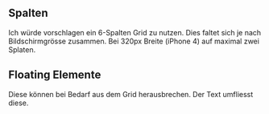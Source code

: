 ## Spalten

Ich würde vorschlagen ein 6-Spalten Grid zu nutzen. Dies faltet sich je nach Bildschirmgrösse zusammen. Bei 320px Breite (iPhone 4) auf maximal zwei Splaten.

## Floating Elemente

Diese können bei Bedarf aus dem Grid herausbrechen. Der Text umfliesst diese.
